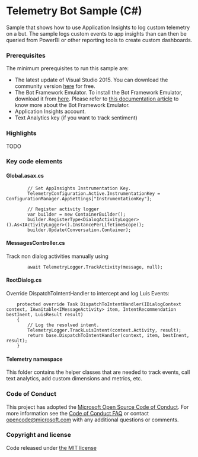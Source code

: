 # Telemetry Bot Sample (C#)

Sample that shows how to use Application Insights to log custom telemetry on a but. The sample logs custom events to app insights than can then be queried from PowerBI or other reporting tools to create custom dashboards.

### Prerequisites

The minimum prerequisites to run this sample are:
* The latest update of Visual Studio 2015. You can download the community version [here](http://www.visualstudio.com) for free.
* The Bot Framework Emulator. To install the Bot Framework Emulator, download it from [here](https://emulator.botframework.com/). Please refer to [this documentation article](https://github.com/microsoft/botframework-emulator/wiki/Getting-Started) to know more about the Bot Framework Emulator.
* Application Insights account.
* Text Analytics key (if you want to track sentiment)

### Highlights

TODO

### Key code elements

#### Global.asax.cs

            // Set AppInsights Instrumentation Key. 
            TelemetryConfiguration.Active.InstrumentationKey = ConfigurationManager.AppSettings["InstrumentationKey"];

			// Register activity logger
            var builder = new ContainerBuilder();
            builder.RegisterType<DialogActivityLogger>().As<IActivityLogger>().InstancePerLifetimeScope();
            builder.Update(Conversation.Container);

#### MessagesController.cs
Track non dialog activities manually using

            await TelemetryLogger.TrackActivity(message, null);

#### RootDialog.cs
Override DispatchToIntentHandler to intercept and log Luis Events:

        protected override Task DispatchToIntentHandler(IDialogContext context, IAwaitable<IMessageActivity> item, IntentRecommendation bestInent, LuisResult result)
        {
            // Log the resolved intent. 
            TelemetryLogger.TrackLuisIntent(context.Activity, result);
            return base.DispatchToIntentHandler(context, item, bestInent, result);
        }

#### Telemetry namespace
This folder contains the helper classes that are needed to track events, call text analytics, add custom dimensions and metrics, etc.


### Code of Conduct

This project has adopted the [Microsoft Open Source Code of Conduct](https://opensource.microsoft.com/codeofconduct/).
For more information see the [Code of Conduct FAQ](https://opensource.microsoft.com/codeofconduct/faq/) or
contact [opencode@microsoft.com](mailto:opencode@microsoft.com) with any additional questions or comments.

### Copyright and license

Code released under [the MIT license](LICENSE)
